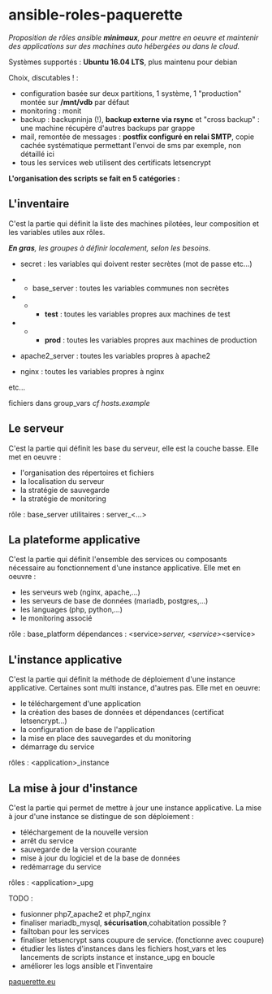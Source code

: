 # ansible-roles-paquerette

*Proposition de rôles ansible **minimaux**, pour mettre en oeuvre et maintenir des applications sur des machines auto hébergées ou dans le cloud.* 

Systèmes supportés : **Ubuntu 16.04 LTS**, plus maintenu pour debian

Choix, discutables ! :

- configuration basée sur deux partitions, 1 système, 1 "production" montée sur **/mnt/vdb** par défaut
- monitoring : monit
- backup : backupninja (!), **backup externe via rsync** et "cross backup" : une machine récupère d'autres backups par grappe
- mail, remontée de messages : **postfix configuré en relai SMTP**, copie cachée systématique permettant l'envoi de sms par exemple, non détaillé ici
- tous les services web utilisent des certificats letsencrypt

**L'organisation des scripts se fait en 5 catégories :**

## L'inventaire
C'est la partie qui définit la liste des machines pilotées, leur composition et les variables utiles aux rôles.

***En gras**, les groupes à définir localement, selon les besoins.* 
- secret : les variables qui doivent rester secrètes (mot de passe etc...)
- - base_server : toutes les variables communes non secrètes
- - - **test** : toutes les variables propres aux machines de test
- - - **prod** : toutes les variables propres aux machines de production

- apache2_server : toutes les variables propres à apache2
- nginx : toutes les variables propres à nginx

etc...

fichiers dans group_vars
*cf hosts.example*


## Le serveur
C'est la partie qui définit les base du serveur, elle est la couche basse. Elle met en oeuvre :
- l'organisation des répertoires et fichiers
- la localisation du serveur
- la stratégie de sauvegarde
- la stratégie de monitoring

rôle : base_server
utilitaires : server_\<...\>

## La plateforme applicative
C'est la partie qui définit l'ensemble des services ou composants nécessaire au fonctionnement d'une instance applicative. Elle met en oeuvre :
- les serveurs web (nginx, apache,...)
- les serveurs de base de données (mariadb, postgres,...)
- les languages (php, python,...)
- le monitoring associé

rôle : base_platform
dépendances : \<service\>_server, \<service\>_\<service\>

## L'instance applicative
C'est la partie qui définit la méthode de déploiement d'une instance applicative. Certaines sont multi instance, d'autres pas. Elle met en oeuvre:
- le téléchargement d'une application
- la création des bases de données et dépendances (certificat letsencrypt...)
- la configuration de base de l'application
- la mise en place des sauvegardes et du monitoring
- démarrage du service

rôles : \<application\>_instance

## La mise à jour d'instance
C'est la partie qui permet de mettre à jour une instance applicative. La mise à jour d'une instance se distingue de son déploiement :
- téléchargement de la nouvelle version
- arrêt du service
- sauvegarde de la version courante
- mise à jour du logiciel et de la base de données
- redémarrage du service

rôles : \<application\>_upg

TODO : 

- fusionner php7_apache2 et php7_nginx
- finaliser mariadb_mysql, **sécurisation**,cohabitation possible ?
- failtoban pour les services
- finaliser letsencrypt sans coupure de service. (fonctionne avec coupure)
- étudier les listes d'instances dans les fichiers host_vars et les lancements de scripts instance et instance_upg en boucle
- améliorer les logs ansible et l'inventaire 

[paquerette.eu](http://paquerette.eu)